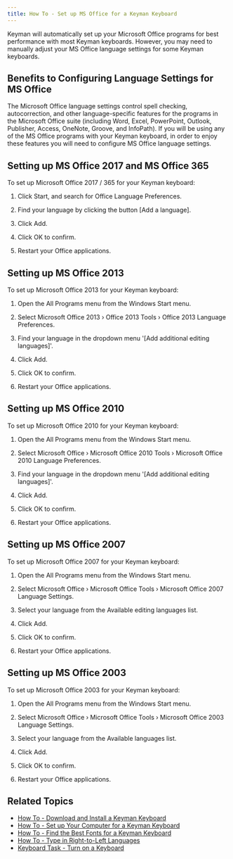 ```yaml
---
title: How To - Set up MS Office for a Keyman Keyboard
---
```


Keyman will automatically set up your Microsoft Office programs for best
performance with most Keyman keyboards. However, you may need to
manually adjust your MS Office language settings for some Keyman
keyboards.

## Benefits to Configuring Language Settings for MS Office

The Microsoft Office language settings control spell checking,
autocorrection, and other language-specific features for the programs in
the Microsoft Office suite (including Word, Excel, PowerPoint, Outlook,
Publisher, Access, OneNote, Groove, and InfoPath). If you will be using
any of the MS Office programs with your Keyman keyboard, in order to
enjoy these features you will need to configure MS Office language
settings.

## Setting up MS Office 2017 and MS Office 365

To set up Microsoft Office 2017 / 365 for your Keyman keyboard:

1.  Click Start, and search for Office Language Preferences.

2.  Find your language by clicking the button \[Add a language\].

3.  Click Add.

4.  Click OK to confirm.

5.  Restart your Office applications.

## Setting up MS Office 2013

To set up Microsoft Office 2013 for your Keyman keyboard:

1.  Open the All Programs menu from the Windows Start menu.

2.  Select Microsoft Office 2013 › Office 2013 Tools › Office 2013
    Language Preferences.

3.  Find your language in the dropdown menu '\[Add additional editing
    languages\]'.

4.  Click Add.

5.  Click OK to confirm.

6.  Restart your Office applications.

## Setting up MS Office 2010

To set up Microsoft Office 2010 for your Keyman keyboard:

1.  Open the All Programs menu from the Windows Start menu.

2.  Select Microsoft Office › Microsoft Office 2010 Tools › Microsoft
    Office 2010 Language Preferences.

3.  Find your language in the dropdown menu '\[Add additional editing
    languages\]'.

4.  Click Add.

5.  Click OK to confirm.

6.  Restart your Office applications.

## Setting up MS Office 2007

To set up Microsoft Office 2007 for your Keyman keyboard:

1.  Open the All Programs menu from the Windows Start menu.

2.  Select Microsoft Office › Microsoft Office Tools › Microsoft Office
    2007 Language Settings.

3.  Select your language from the Available editing languages list.

4.  Click Add.

5.  Click OK to confirm.

6.  Restart your Office applications.

## Setting up MS Office 2003

To set up Microsoft Office 2003 for your Keyman keyboard:

1.  Open the All Programs menu from the Windows Start menu.

2.  Select Microsoft Office › Microsoft Office Tools › Microsoft Office
    2003 Language Settings.

3.  Select your language from the Available languages list.

4.  Click Add.

5.  Click OK to confirm.

6.  Restart your Office applications.

## Related Topics

-   [How To - Download and Install a Keyman Keyboard](download-and-install-keyboard)
-   [How To - Set up Your Computer for a Keyman Keyboard](configure-computer)
-   [How To - Find the Best Fonts for a Keyman Keyboard](font)
-   [How To - Type in Right-to-Left Languages](rtl)
-   [Keyboard Task - Turn on a Keyboard](enable_keyboard)
